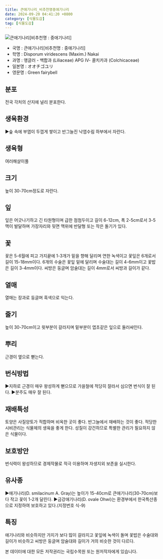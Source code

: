 ```yaml
---
title: 큰애기나리_비추천명중애기나리
date: 2024-09-20 04:41:20 +0800
category: [식물도감]
tag: [식물도감]
---
```




![큰애기나리[비추천명 : 중애기나리]](/fileUpload/plants/basic/Liliaceae/Disporum/663/1_th2.JPG)
- 국명 : 큰애기나리[비추천명 : 중애기나리]
- 학명 : Disporum viridescens (Maxim.) Nakai
- 과명 : 앵글러 - 백합과 (Liliaceae) APG Ⅳ- 콜치카과 (Colchicaceae)
- 일본명 : オオチゴユリ
- 영문명 : Green fairybell


## 분포
전국 각처의 산지에 널리 분포한다.
## 생육환경
▶숲 속에 부엽이 두껍게 쌓이고 반그늘진 낙엽수림 하부에서 자란다.
## 생육형
여러해살이풀
## 크기
높이 30-70cm정도로 자란다.
## 잎
잎은 어긋나기하고 긴 타원형이며 급한 점첨두이고 길이 6-12cm, 폭 2-5cm로서 3-5맥이 발달하며 가장자리와 뒷면 맥위에 반달형 또는 작은 돌기가 있다.
## 꽃
꽃은 5-6월에 피고 가지끝에 1-3개가 밑을 향해 달리며 연한 녹색이고 꽃잎은 6개로서 길이 15-18mm이다. 6개의 수술은 꽃잎 밑에 달리며 수술대는 길이 4-6mm이고 꽃밥은 길이 3-4mm이다. 씨방은 둥글며 암술대는 길이 4mm로서 씨방과 길이가 같다.
## 열매
열매는 장과로 둥글며 흑색으로 익는다.
## 줄기
높이 30-70cm이고 윗부분이 갈라지며 밑부분이 엽초같은 잎으로 둘러싸인다.
## 뿌리
근경이 옆으로 뻗는다.
## 번식방법
▶지하로 근경이 매우 왕성하게 뻗으므로 가을철에 적당히 잘라서 심으면 번식이 잘 된다. ▶분주도 매우 잘 된다.
## 재배특성
토양은 사질양토가 적합하며 비옥한 곳이 좋다. 반그늘에서 재배하는 것이 좋다. 적당한 시비관리는 식물체의 생육을 좋게 한다. 성질이 강건하므로 특별한 관리가 필요하지 않은 식물이다.
## 보호방안
번식력이 왕성하므로 경제작물로 적극 이용하며 자생지외 보존을 실시한다.
## 유사종
▶애기나리(D. smilacinum A. Gray)는 높이가 15-40cm로 큰애기나리(30-70cm)보다 작고 꽃이 1-2개 달린다.▶금강애기나리(D. ovale Ohwi)는 환경부에서 한국특산종으로 지정하여 보호하고 있다.(지정번호 식-9)
## 특징
애기나리와 비슷하지만 가지가 보다 많이 갈라지고 꽃잎에 녹색이 돌며 꽃밥은 수술대와 길이가 비슷하고 씨방은 둥글며 암술대와 길이가 거의 비슷한 것이 다르다.






본 데이터에 대한 모든 저작권리는 국립수목원 또는 원저작자에게 있습니다.
